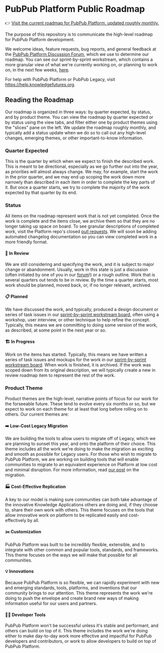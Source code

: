 # PubPub Platform Public Roadmap
👉 [Visit the current roadmap for PubPub Platform, updated roughly monthly.](https://github.com/orgs/pubpub/projects/46)

The purpose of this repository is to communicate the high-level roadmap for PubPub Platform development.

We welcome ideas, feature requests, bug reports, and general feedback at the [PubPub Platform Discussion Forum](https://github.com/pubpub/platform/discussions), which we use to determine our roadmap.
You can see our sprint-by-sprint workstream, which contains a more granular view of what we're currently working on, or planning to work on, in the next few weeks, [here](https://github.com/orgs/pubpub/projects/43/views/1).

For help with PubPub Platform or PubPub Legacy, visit https://help.knowledgefutures.org.

## Reading the Roadmap
Our roadmap is organized in three ways: by quarter expected, by status, and by product theme.
You can view the roadmap by quarter expected or by status using the view tabs, and filter either one by product themes using the "slices" pane on the left.
We update the roadmap roughly monthly, and typically add a status update when we do so to call out any high-level changes, emerging themes, or other important-to-know information.

### Quarter Expected
This is the quarter by which when we expect to finish the described work. 
This is meant to be directional, especially as we go further out into the year, as priorities will almost always change. 
We may, for example, start the work in the prior quarter, and we may end up scoping the work down more narrowly than described in each item in order to complete the key parts of it. 
But once a quarter starts, we try to complete the majority of the work expected by that quarter by its end.

### Status
All items on the roadmap represent work that is not yet completed. 
Once the work is complete and the items close, we archive them so that they are no longer taking up space on board.
To see granular descriptions of completed work, visit the Platform repo's closed [pull requests](https://github.com/pubpub/platform/pulls?q=is%3Apr+is%3Aclosed).
We will soon be adding automated changelog documentation so you can view completed work in a more friendly format.

#### 📝 In Review
We are still considering and specifying the work, and it is subject to major change or abandonment.
Usually, work in this state is just a discussion (often initiated by one of you in our [forum](https://github.com/pubpub/platform/discussions)!) or a rough outline.
Work that is several quarters out tends to be in review.
By the time a quarter starts, most work should be planned, moved back, or, if no longer relevant, archived.

#### 📋 Planned
We have discussed the work, and typically, produced a design document or series of task issues in our [sprint-by-sprint workstream board](https://github.com/orgs/pubpub/projects/43/views/),
often using a workshop, user interview, or other technique to help refine the concept.
Typically, this means we are committing to doing some version of the work, as described, at some point in the next year or so.

#### 🏗️ In Progress
Work on the items has started.
Typically, this means we have written a series of task issues and mockups for the work in our [sprint-by-sprint workstream board](https://github.com/orgs/pubpub/projects/43/views/).
When work is finished, it is archived.
If the work was scoped down from its original description, we will typically create a new in review roadmap item to represent the rest of the work.

### Product Theme
Product themes are the high-level, narrative points of focus for our work for the forseeable future. 
These tend to evolve every six months or so, but we expect to work on each theme for at least that long before rolling on to others.
Our current themes are:

#### ➡️ Low-Cost Legacy Migration
We are building the tools to allow users to migrate off of Legacy, which we are planning to sunset this year, and onto the platform of their choice.
This theme includes all the work we're doing to make the migration as exciting and smooth as possible for Legacy users.
For those who wish to migrate to PubPub Platform, we are working on building tools that will enable communities to migrate to an equivalent experience on Platform at low cost and minimal disruption.
For more information, read [our post](https://www.knowledgefutures.org/updates/pubpub-platform/) on the migration.

#### 🏭 Cost-Effective Replication
A key to our model is making sure communities can both take advantage of the innovative Knowledge Applications others are doing and, if they choose to, share their own work with others. 
This theme focuses on the tools that allow innovative work on platform to be replicated easily and cost-effectively by all.

#### ✂️ Customization
PubPub Platform was built to be incredibly flexible, extensible, and to integrate with other common and popular tools, standards, and frameworks.
This theme focuses on the ways we will make that possible for all communities.

#### 💡 Innovations
Because PubPub Platform is so flexible, we can rapidly experiment with new and emerging standards, tools, platforms, and inventions that our community brings to our attention.
This theme represents the work we're doing to push the envelope and create brand new ways of making information useful for our users and partners.

#### 👩‍💻 Developer Tools
PubPub Platform won't be successful unless it's stable and performant, and others can build on top of it.
This theme includes the work we're doing either to make day-to-day work more effective and impactful for PubPub developers and contributors,
or work to allow developers to build on top of PubPub Platform.
